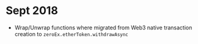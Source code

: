 # Sept 2018
- Wrap/Unwrap functions where migrated from Web3 native transaction creation to `zeroEx.etherToken.withdrawAsync`
